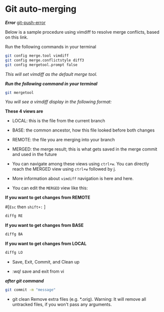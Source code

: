 # Git auto-merging

**_Error_**
[git-push-error]()

Below is a sample procedure using vimdiff to resolve merge conflicts, based on this link.

Run the following commands in your terminal
```bash
git config merge.tool vimdiff
git config merge.conflictstyle diff3
git config mergetool.prompt false
```

*This will set vimdiff as the default merge tool.*


***Run the following command in your terminal***

```bash
git mergetool
```

*You will see a vimdiff display in the following format:*

[]()

**These 4 views are**

* LOCAL: this is the file from the current branch
* BASE: the common ancestor, how this file looked before both changes
* REMOTE: the file you are merging into your branch
* MERGED: the merge result; this is what gets saved in the merge commit and used in the future

* You can navigate among these views using `ctrl+w`. You can directly reach the MERGED view using `ctrl+w` followed by j.

* More information about `vimdiff` navigation is here and here.

* You can edit the `MERGED` view like this:

**If you want to get changes from REMOTE**    

#[`Esc` then `shift+:` ]

```bash
diffg RE
```

**If you want to get changes from BASE**

```bash
diffg BA
```
**If you want to get changes from LOCAL**

```bash
diffg LO
```

* Save, Exit, Commit, and Clean up

*  :wq! save and exit from vi

***after git command***

```bash
git commit -m "message"
```

* git clean Remove extra files (e.g. *.orig). Warning: It will remove all untracked files, if you won't pass any arguments.